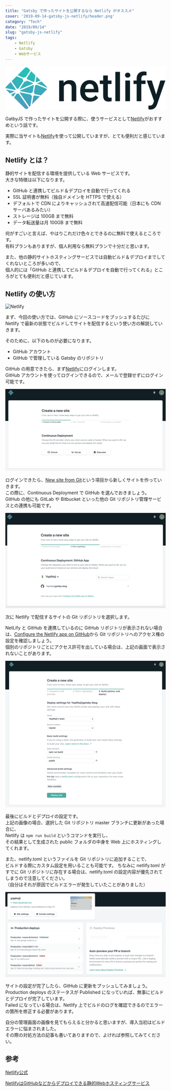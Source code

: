 ```yaml
---
title: "Gatsby で作ったサイトを公開するなら Netlify がオススメ"
cover: '2019-09-14-gatsby-js-netlify/header.png'
category: "Tech"
date: "2019/09/14"
slug: "gatsby-js-netlify"
tags:
    - Netlify
    - Gatsby
    - Webサービス
---
```


![Netlify](./netlify.png)

GatbyJS で作ったサイトを公開する際に、使うサービスとして[Netlify](https://www.netlify.com)がおすすめという話です。

実際に当サイトも[Netlify](https://www.netlify.com)を使って公開していますが、とても便利だと感じています。

## Netlify とは？

静的サイトを配信する環境を提供している Web サービスです。  
大きな特徴は以下になります。

- GitHub と連携してビルド＆デプロイを自動で行ってくれる
- SSL 証明書が無料（独自ドメインを HTTPS で使える）
- デフォルトで CDN によりキャッシュされて高速配信可能（日本にも CDN サーバあるみたい）
- ストレージは 100GB まで無料
- データ転送量は月 100GB まで無料

何がすごいと言えば、やはりこれだけ色々とできるのに無料で使えるところです。  
有料プランもありますが、個人利用なら無料プランで十分だと思います。

また、他の静的サイトホスティングサービスでは自動ビルド＆デプロイまでしてくれないところが多いので、  
個人的には「GitHub と連携してビルド＆デプロイを自動で行ってくれる」ところがとても便利だと感じています。

## Netlify の使い方

![Netlify](./netlify-top.png)

まず、今回の使い方では、GitHub にソースコードをプッシュするたびに  
Netlify で最新の状態でビルドしてサイトを配信するという使い方の解説していきます。

そのために、以下のものが必要になります。

- GitHub アカウント
- GitHub で管理している Gatsby のリポジトリ

GitHub の用意できたら、まず[Netlify](https://www.netlify.com)にログインします。  
GitHub アカウントを使ってログインできるので、メールで登録せずにログイン可能です。

![Netlify-create-new-site-01](./netlify-create-new-site-01.png)

ログインできたら、[New site from Git](https://app.netlify.com/start)という項目から新しくサイトを作っていきます。  
この際に、Continuous Deployment で GitHub を選んでおきましょう。  
GitHub の他にも GitLab や Bitbucket といった他の Git リポジトリ管理サービスとの連携も可能です。

![Netlify-create-new-site-02](./netlify-create-new-site-02.png)

次に Netlify で配信するサイトの Git リポジトリを選択します。

NetLify と GitHub を連携しているのに GitHub リポジトリが表示されない場合は、[Configure the Netlify app on GitHub](https://github.com/settings/installations)から Git リポジトリへのアクセス権の設定を確認しましょう。  
個別のリポジトリごとにアクセス許可を出している場合は、上記の画面で表示されないことがあります。

![Netlify-create-new-site-03](./netlify-create-new-site-03.png)

最後にビルドとデプロイの設定です。  
上記の画像の場合、選択した Git リポジトリ master ブランチに更新があった場合に、  
Netlify は `npm run build` というコマンドを実行し、  
その結果として生成された public フォルダの中身を Web 上にホスティングしてくれます。

また、netlify.toml というファイルを Git リポジトリに追加することで、  
ビルドする際にカスタム設定を用いることも可能です。
ちなみに netlify.toml がすでに Git リポジトリに存在する場合は、netlify.toml の設定内容が優先されてしまうので注意してください。  
（自分はそれが原因でビルドエラーが発生していたことがありました）

![Netlify](./netlify-site-status.png)

サイトの設定が完了したら、GitHub に更新をプッシュしてみましょう。  
Production deploys のステータスが Published になっていれば、無事にビルドとデプロイが完了しています。  
Failed になっている場合は、Netlify 上でビルドのログを確認できるのでエラーの箇所を修正する必要があります。

自分の管理画面の画像を見てもらえると分かると思いますが、導入当初はビルドエラーに悩まされました。  
その際の対処方法の記事も書いてありますので、よければ参照してみてください。

## 参考

[Netlify公式](https://www.netlify.com)

[NetlifyはGitHubなどからデプロイできる静的Webホスティングサービス](https://tech.qookie.jp/posts/info-netlify-static-web-deploy/)
